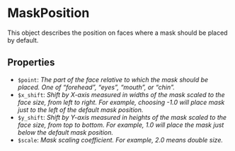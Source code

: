 # MaskPosition	

This object describes the position on faces where a mask should be placed by default.	

## Properties	

- `$point`: _The part of the face relative to which the mask should be placed. One of “forehead”, “eyes”, “mouth”, or “chin”._
- `$x_shift`: _Shift by X-axis measured in widths of the mask scaled to the face size, from left to right. For example, choosing -1.0 will place mask just to the left of the default mask position._
- `$y_shift`: _Shift by Y-axis measured in heights of the mask scaled to the face size, from top to bottom. For example, 1.0 will place the mask just below the default mask position._
- `$scale`: _Mask scaling coefficient. For example, 2.0 means double size._

